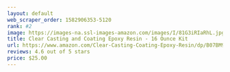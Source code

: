 ```yaml
---
layout: default 
﻿web_scraper_order: 1582906353-5120
rank: #2
image: https://images-na.ssl-images-amazon.com/images/I/81G3iRIaRhL.jpg
title: Clear Casting and Coating Epoxy Resin - 16 Ounce Kit
url: https://www.amazon.com/Clear-Casting-Coating-Epoxy-Resin/dp/B07BM9LHRB/ref=zg_mw_arts-crafts_2?_encoding=UTF8&psc=1&refRID=AC0VFVM6SB4FTE33VGXN
reviews: 4.6 out of 5 stars
price: $25.00 
---
```

